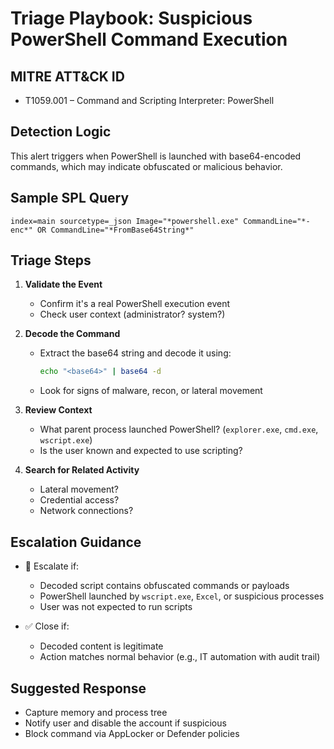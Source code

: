 # Triage Playbook: Suspicious PowerShell Command Execution

## MITRE ATT&CK ID
- T1059.001 – Command and Scripting Interpreter: PowerShell

## Detection Logic
This alert triggers when PowerShell is launched with base64-encoded commands, which may indicate obfuscated or malicious behavior.

## Sample SPL Query
```spl
index=main sourcetype=_json Image="*powershell.exe" CommandLine="*-enc*" OR CommandLine="*FromBase64String*"
```

## Triage Steps
1. **Validate the Event**
   - Confirm it's a real PowerShell execution event
   - Check user context (administrator? system?)

2. **Decode the Command**
   - Extract the base64 string and decode it using:
     ```bash
     echo "<base64>" | base64 -d
     ```
   - Look for signs of malware, recon, or lateral movement

3. **Review Context**
   - What parent process launched PowerShell? (`explorer.exe`, `cmd.exe`, `wscript.exe`)
   - Is the user known and expected to use scripting?

4. **Search for Related Activity**
   - Lateral movement?
   - Credential access?
   - Network connections?

## Escalation Guidance
- 🚩 Escalate if:
  - Decoded script contains obfuscated commands or payloads
  - PowerShell launched by `wscript.exe`, `Excel`, or suspicious processes
  - User was not expected to run scripts

- ✅ Close if:
  - Decoded content is legitimate
  - Action matches normal behavior (e.g., IT automation with audit trail)

## Suggested Response
- Capture memory and process tree
- Notify user and disable the account if suspicious
- Block command via AppLocker or Defender policies
